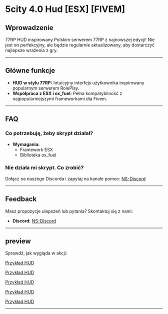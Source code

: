 
# 5city 4.0 Hud [ESX] [FIVEM]

## Wprowadzenie
77RP HUD inspirowany Polskim serwerem 77RP z najnowszej edycji! Nie jest on perfekcyjny, ale będzie regularnie aktualizowany, aby dostarczyć najlepsze wrażenia z gry.

---

## Główne funkcje
- **HUD w stylu 77RP:** Intuicyjny interfejs użytkownika inspirowany popularnym serwerem RolePlay.
- **Współpraca z ESX i ox_fuel:** Pełna kompatybilność z najpopularniejszymi frameworkami dla Fivem.

---

## FAQ

### Co potrzebuję, żeby skrypt działał?
- **Wymagania:**
  - Framework ESX
  - Biblioteka ox_fuel



### Nie działa mi skrypt. Co zrobić?
Dołącz na naszego Discorda i zapytaj na kanale pomoc: [NS-Discord](https://discord.gg/vKj4qjBMTQ)

---

## Feedback
Masz propozycje ulepszeń lub pytania? Skontaktuj się z nami:
- **Discord:** [NS-Discord](https://discord.gg/vKj4qjBMTQ)

---

## preview 
Sprawdź, jak wygląda w akcji: 

[Przykład HUD]([https://example.com/images/hud_example.png](https://media.discordapp.net/attachments/1209266767285981205/1332471825971675278/image.png?ex=67956097&is=67940f17&hm=fa9902b3d0f2e322719ca1ad60872ef36ec8787af5205831717af796cc93478b&=&format=webp&quality=lossless&width=1440&height=189))

[Przykład HUD]([[https://example.com/images/hud_example.png](https://media.discordapp.net/attachments/1209266767285981205/1332471825971675278/image.png?ex=67956097&is=67940f17&hm=fa9902b3d0f2e322719ca1ad60872ef36ec8787af5205831717af796cc93478b&=&format=webp&quality=lossless&width=1440&height=189)](https://cdn.discordapp.com/attachments/1209266767285981205/1332488752551034944/0124_1.gif?ex=6795705b&is=67941edb&hm=18d6ec3975b0915f41d1c54d6af56ba958a4ab26b838308570406586c0df3ac8&))

[Przykład HUD]([[[https://example.com/images/hud_example.png](https://media.discordapp.net/attachments/1209266767285981205/1332471825971675278/image.png?ex=67956097&is=67940f17&hm=fa9902b3d0f2e322719ca1ad60872ef36ec8787af5205831717af796cc93478b&=&format=webp&quality=lossless&width=1440&height=189)](https://cdn.discordapp.com/attachments/1209266767285981205/1332488752551034944/0124_1.gif?ex=6795705b&is=67941edb&hm=18d6ec3975b0915f41d1c54d6af56ba958a4ab26b838308570406586c0df3ac8&)](https://media.discordapp.net/attachments/1209266767285981205/1332489125579985049/0124_11.gif?ex=679570b3&is=67941f33&hm=2c947d1c51fdfb1849d7edd83eb7ea4bc1f1858b3dd7d040c4d096e5f2ccd939&=&width=380&height=676))

[Przykład HUD]([https://example.com/images/hud_example.png](https://media.discordapp.net/attachments/1209266767285981205/1332471825971675278/image.png?ex=67956097&is=67940f17&hm=fa9902b3d0f2e322719ca1ad60872ef36ec8787af5205831717af796cc93478b&=&format=webp&quality=lossless&width=1440&height=189))

[Przykład HUD]([[https://example.com/images/hud_example.png](https://media.discordapp.net/attachments/1209266767285981205/1332471825971675278/image.png?ex=67956097&is=67940f17&hm=fa9902b3d0f2e322719ca1ad60872ef36ec8787af5205831717af796cc93478b&=&format=webp&quality=lossless&width=1440&height=189)](https://cdn.discordapp.com/attachments/1209266767285981205/1332489545769549934/0124_12.gif?ex=67957118&is=67941f98&hm=a99cc4f28adc2cd5eb32d7a0a30d2012e883ef5c70be6cf24088c0a67ea3bf45&))

---

